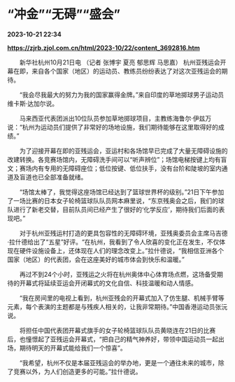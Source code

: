 # “冲金”“无碍”“盛会”

**2023-10-21 22:34**

**https://zjrb.zjol.com.cn/html/2023-10/22/content_3692816.htm**

　　新华社杭州10月21日电 （记者 张博宇 夏亮 郁思辉 马思嘉） 杭州亚残运会开幕在即，来自各个国家（地区）的运动员、教练员纷纷表达了对这次亚残运会的期待。

　　“我会尽我最大的努力为我的国家赢得金牌。”来自印度的草地掷球男子运动员维卡斯·达加尔说。

　　马来西亚代表团派出10位队员参加草地掷球项目，主教练海鲁尔·伊兹万说：“杭州为运动员们提供了非常好的场地设施，我们期待能够在这里取得好的成绩。”

　　为了迎接开幕在即的亚残运会，亚运村和各场馆早已完成了大量无障碍设施的改建转换。各竞赛场馆内，无障碍洗手间可以“听声辨位”；场馆电梯按键上均有盲文；赛场内有专用的无障碍座位；低位按键、低位扶手，没有台阶和陡坡的室内通道及盲道也已全部准备就绪。

　　“场馆太棒了，我觉得这座场馆已经达到了篮球世界杯的级别。”21日下午参加了一场比赛的日本女子轮椅篮球队队员网本麻里说，“东京残奥会之后，我们的球队进行了新老交替，目前队员间已经产生了很好的‘化学反应’，期待我们后面的表现吧。”

　　对于杭州亚残运村打造的更具包容性的无障碍环境，亚残奥委员会主席马吉德·拉什德给出了“五星”好评。“在杭州，我看到了令人欣喜的变化正在发生，不仅体现在硬件设施设备上，还体现在人们的理念改变上。”拉什德说，“我相信亚洲各个国家（地区）的代表团，会在这座美好的城市体会到快乐和温暖。”

　　再过不到24个小时，亚残运之火将在杭州奥体中心体育场点燃，这场备受期待的开幕式将延续亚运会开闭幕式的文化自信、科技温暖和动人情感。

　　“我在房间里的电视上看到，杭州亚残会的开幕式加入了仿生腿、机械手臂等元素，每个表演的主题都是与残疾人相关的，让我非常期待。”中国香港运动员张沅说。

　　将担任中国代表团开幕式旗手的女子轮椅篮球队队员黄晓连在21日的比赛后，也憧憬起了亚残运会开幕式，“把自己的精气神养好，带领中国运动员一起出场，期待明天的开幕式能给我们一个惊喜”。

　　“我希望，杭州不仅是本届亚残运会的举办地，更是一个通往未来的城市，除了竞赛以外，为人们创造更多的可能。”拉什德说。